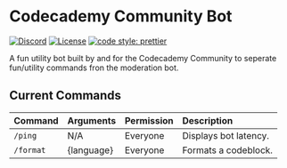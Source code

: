 # Codecademy Community Bot

[![Discord](https://img.shields.io/discord/605859344243884081.svg?label=&logo=discord&logoColor=ffffff&color=7389D8&labelColor=6A7EC2)](https://discord.gg/codecademy)
[![License](https://img.shields.io/badge/license-MIT-green)](LICENSE)
[![code style: prettier](https://img.shields.io/badge/code_style-prettier-ff69b4.svg?style=flat-square)](https://github.com/prettier/prettier)


A fun utility bot built by and for the Codecademy Community to seperate fun/utility commands fron the moderation bot.

## Current Commands

| Command               | Arguments                      | Permission                 | Description                                                                       
| :-------------------- | :----------------------------- | :------------------------- |                                 :--------------------------------------------------------------------------------------------------------------------- |
| `/ping`               | N/A                            | Everyone                   | Displays bot latency.          |
| `/format`             | {language}                     | Everyone                   | Formats a codeblock.           |
